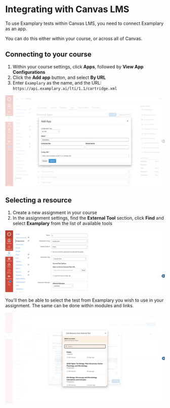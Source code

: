 # Integrating with Canvas LMS

To use Examplary tests within Canvas LMS, you need to connect Examplary as an app.

You can do this either within your course, or across all of Canvas.

## Connecting to your course

1. Within your course settings, click **Apps**, followed by **View App Configurations**
2. Click the **Add app** button, and select **By URL**
3. Enter `Examplary` as the name, and the URL: `https://api.examplary.ai/lti/1.1/cartridge.xml`

![Canvas add app](./canvas-1.png)

## Selecting a resource

1. Create a new assignment in your course
2. In the assignment settings, find the **External Tool** section, click **Find** and select **Examplary** from the list of available tools

![Canvas select tool](./canvas-2.png)

You'll then be able to select the test from Examplary you wish to use in your assignment. The same can be done within modules and links.

![Examplary select exam](./canvas-3.png)
